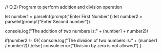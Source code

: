 // Q.2) Program to perform addition and division operation

let number1 = parseInt(prompt("Enter First Number"))
let number2 = parseInt(prompt("Enter Second number"))

console.log("The addition of two numbers is:" + (number1 + number2))

if(number2 != 0){
    console.log("The division of two numbers is:" + (number1 / number2))
}else{
    console.error("Division by zero is not allowed")
}
